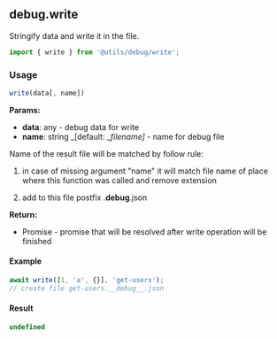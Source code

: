## debug.write

Stringify data and write it in the file.

```javascript
import { write } from '@utils/debug/write';
```

### Usage

```javascript
write(data[, name])
```

**Params:**

* **data**: any - debug data for write
* **name**: string _[default: __filename]_ - name for debug file

Name of the result file will be matched by follow rule:

1. in case of missing argument "name" it will match file name of place where this function was called and remove extension

2. add to this file postfix .__debug__.json

**Return:**

* Promise<undefined> - promise that will be resolved after write operation will be finished

#### Example

```javascript
await write([1, 'a', {}], 'get-users');
// create file get-users.__debug__.json
```

#### Result

```javascript
undefined
```